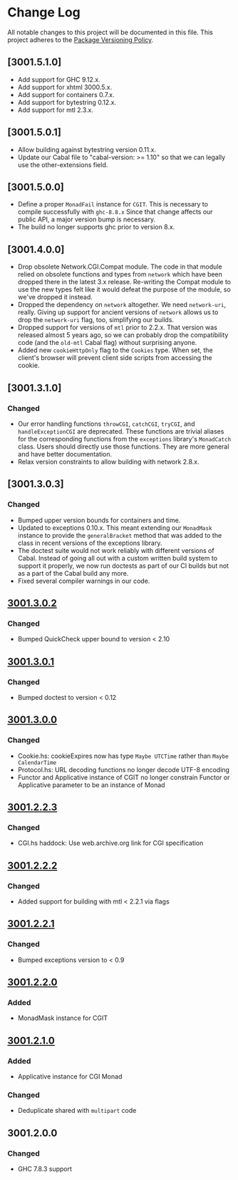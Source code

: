 # Change Log
All notable changes to this project will be documented in this file.
This project adheres to the [Package Versioning Policy](https://wiki.haskell.org/Package_versioning_policy).

## [3001.5.1.0]
- Add support for GHC 9.12.x.
- Add support for xhtml 3000.5.x.
- Add support for containers 0.7.x.
- Add support for bytestring 0.12.x.
- Add support for mtl 2.3.x.

## [3001.5.0.1]
- Allow building against bytestring version 0.11.x.
- Update our Cabal file to "cabal-version: >= 1.10" so that we can legally use
  the other-extensions field.

## [3001.5.0.0]
- Define a proper `MonadFail` instance for `CGIT`. This is necessary to compile
  successfully with `ghc-8.8.x` Since that change affects our public API, a
  major version bump is necessary.
- The build no longer supports ghc prior to version 8.x.

## [3001.4.0.0]
- Drop obsolete Network.CGI.Compat module. The code in that module relied on
  obsolete functions and types from `network` which have been dropped there in
  the latest 3.x release. Re-writing the Compat module to use the new types
  felt like it would defeat the purpose of the module, so we've dropped it
  instead.
- Dropped the dependency on `network` altogether. We need `network-uri`,
  really. Giving up support for ancient versions of `network` allows us to drop
  the `network-uri` flag, too, simplifying our builds.
- Dropped support for versions of `mtl` prior to 2.2.x. That version was
  released almost 5 years ago, so we can probably drop the compatibility code
  (and the `old-mtl` Cabal flag) without surprising anyone.
- Added new `cookieHttpOnly` flag to the `Cookies` type. When set, the client's
  browser will prevent client side scripts from accessing the cookie.

## [3001.3.1.0]
### Changed
- Our error handling functions `throwCGI`, `catchCGI`, `tryCGI`, and
  `handleExceptionCGI` are deprecated. These functions are trivial aliases for
  the corresponding functions from the `exceptions` library's `MonadCatch`
  class. Users should directly use those functions. They are more general and
  have better documentation.
- Relax version constraints to allow building with network 2.8.x.

## [3001.3.0.3]
### Changed
- Bumped upper version bounds for containers and time.
- Updated to exceptions 0.10.x. This meant extending our `MonadMask` instance
  to provide the `generalBracket` method that was added to the class in recent
  versions of the exceptions library.
- The doctest suite would not work reliably with different versions of Cabal.
  Instead of going all out with a custom written build system to support it
  properly, we now run doctests as part of our CI builds but not as a part of
  the Cabal build any more.
- Fixed several compiler warnings in our code.

## [3001.3.0.2]
### Changed
- Bumped QuickCheck upper bound to version < 2.10

## [3001.3.0.1]
### Changed
- Bumped doctest to version < 0.12

## [3001.3.0.0]
### Changed
- Cookie.hs: cookieExpires now has type `Maybe UTCTime` rather than
`Maybe CalendarTime`
- Protocol.hs: URL decoding functions no longer decode UTF-8 encoding
- Functor and Applicative instance of CGIT no longer constrain Functor or
Applicative parameter to be an instance of Monad

## [3001.2.2.3]
### Changed
* CGI.hs haddock: Use web.archive.org link for CGI specification

## [3001.2.2.2]
### Changed
- Added support for building with mtl < 2.2.1 via flags

## [3001.2.2.1]
### Changed
- Bumped exceptions version to < 0.9

## [3001.2.2.0]
### Added
- MonadMask instance for CGIT

## [3001.2.1.0]
### Added
- Applicative instance for CGI Monad

### Changed
- Deduplicate shared with `multipart` code

## 3001.2.0.0
### Changed
- GHC 7.8.3 support

[Unreleased]:
https://github.com/cheecheeo/haskell-cgi/compare/3001.3.0.2...HEAD
[3001.3.0.2]:
https://github.com/cheecheeo/haskell-cgi/compare/3001.3.0.1...3001.3.0.2
[3001.3.0.1]:
https://github.com/cheecheeo/haskell-cgi/compare/3001.3.0.0...3001.3.0.1
[3001.3.0.0]:
https://github.com/cheecheeo/haskell-cgi/compare/3001.2.2.3...3001.3.0.0
[3001.2.2.3]:
https://github.com/cheecheeo/haskell-cgi/compare/3001.2.2.2...3001.2.2.3
[3001.2.2.2]:
https://github.com/cheecheeo/haskell-cgi/compare/3001.2.2.1...3001.2.2.2
[3001.2.2.1]:
https://github.com/cheecheeo/haskell-cgi/compare/3001.2.2.0...3001.2.2.1
[3001.2.2.0]:
https://github.com/cheecheeo/haskell-cgi/compare/3001.2.1.0...3001.2.2.0
[3001.2.1.0]:
https://github.com/cheecheeo/haskell-cgi/compare/3001.2.0.0...3001.2.1.0
